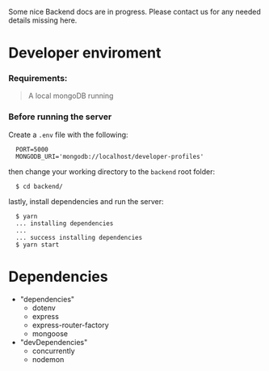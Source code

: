 Some nice Backend docs are in progress.
Please contact us for any needed details missing here.

# Developer enviroment

### Requirements:

> A local mongoDB running

### Before running the server

Create a `.env` file with the following:

```
  PORT=5000
  MONGODB_URI='mongodb://localhost/developer-profiles'
```

then change your working directory to the `backend` root folder:

```
  $ cd backend/
```

lastly, install dependencies and run the server:

```
  $ yarn
  ... installing dependencies
  ...
  ... success installing dependencies
  $ yarn start
```

# Dependencies

- "dependencies"
  - dotenv
  - express
  - express-router-factory
  - mongoose
- "devDependencies"
  - concurrently
  - nodemon

